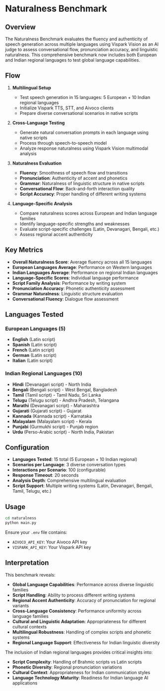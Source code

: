 # Naturalness Benchmark

## Overview
The Naturalness Benchmark evaluates the fluency and authenticity of speech generation across multiple languages using Vispark Vision as an AI judge to assess conversational flow, pronunciation accuracy, and linguistic naturalness. This comprehensive benchmark now includes both European and Indian regional languages to test global language capabilities.

## Flow

1. **Multilingual Setup**
   - Test speech generation in 15 languages: 5 European + 10 Indian regional languages
   - Initialize Vispark TTS, STT, and Aivoco clients
   - Prepare diverse conversational scenarios in native scripts

2. **Cross-Language Testing**
   - Generate natural conversation prompts in each language using native scripts
   - Process through speech-to-speech model
   - Analyze response naturalness using Vispark Vision multimodal analysis

3. **Naturalness Evaluation**
   - **Fluency**: Smoothness of speech flow and transitions
   - **Pronunciation**: Authenticity of accent and phonetics
   - **Grammar**: Naturalness of linguistic structure in native scripts
   - **Conversational Flow**: Back-and-forth interaction quality
   - **Script Accuracy**: Proper handling of different writing systems

4. **Language-Specific Analysis**
   - Compare naturalness scores across European and Indian language families
   - Identify language-specific strengths and weaknesses
   - Evaluate script-specific challenges (Latin, Devanagari, Bengali, etc.)
   - Assess regional accent authenticity

## Key Metrics

- **Overall Naturalness Score**: Average fluency across all 15 languages
- **European Languages Average**: Performance on Western languages
- **Indian Languages Average**: Performance on regional Indian languages
- **Language-Specific Scores**: Individual language performance
- **Script Family Analysis**: Performance by writing system
- **Pronunciation Accuracy**: Phonetic authenticity assessment
- **Grammar Naturalness**: Linguistic structure evaluation
- **Conversational Fluency**: Dialogue flow assessment

## Languages Tested

### European Languages (5)
- **English** (Latin script)
- **Spanish** (Latin script)
- **French** (Latin script)
- **German** (Latin script)
- **Italian** (Latin script)

### Indian Regional Languages (10)
- **Hindi** (Devanagari script) - North India
- **Bengali** (Bengali script) - West Bengal, Bangladesh
- **Tamil** (Tamil script) - Tamil Nadu, Sri Lanka
- **Telugu** (Telugu script) - Andhra Pradesh, Telangana
- **Marathi** (Devanagari script) - Maharashtra
- **Gujarati** (Gujarati script) - Gujarat
- **Kannada** (Kannada script) - Karnataka
- **Malayalam** (Malayalam script) - Kerala
- **Punjabi** (Gurmukhi script) - Punjab region
- **Urdu** (Perso-Arabic script) - North India, Pakistan

## Configuration

- **Languages Tested**: 15 total (5 European + 10 Indian regional)
- **Scenarios per Language**: 3 diverse conversation types
- **Interactions per Scenario**: 100 (configurable)
- **Response Timeout**: 20 seconds
- **Analysis Depth**: Comprehensive multilingual evaluation
- **Script Support**: Multiple writing systems (Latin, Devanagari, Bengali, Tamil, Telugu, etc.)

## Usage

```bash
cd naturalness
python main.py
```

Ensure your `.env` file contains:
- `AIVOCO_API_KEY`: Your Aivoco API key
- `VISPARK_API_KEY`: Your Vispark API key

## Interpretation

This benchmark reveals:
- **Global Language Capabilities**: Performance across diverse linguistic families
- **Script Handling**: Ability to process different writing systems
- **Regional Accent Authenticity**: Accuracy of pronunciation for regional variants
- **Cross-Language Consistency**: Performance uniformity across language families
- **Cultural and Linguistic Adaptation**: Appropriateness for different cultural contexts
- **Multilingual Robustness**: Handling of complex scripts and phonetic systems
- **Regional Language Support**: Effectiveness for Indian linguistic diversity

The inclusion of Indian regional languages provides critical insights into:
- **Script Complexity**: Handling of Brahmic scripts vs Latin scripts
- **Phonetic Diversity**: Regional pronunciation variations
- **Cultural Context**: Appropriateness for Indian communication styles
- **Language Technology Maturity**: Readiness for Indian language AI applications
